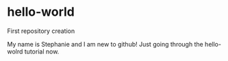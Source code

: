 # hello-world
First repository creation

My name is Stephanie and I am new to github! Just going through the hello-wolrd tutorial now.
